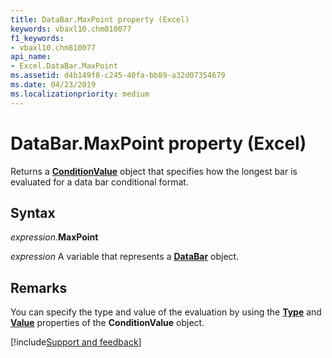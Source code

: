 ```yaml
---
title: DataBar.MaxPoint property (Excel)
keywords: vbaxl10.chm810077
f1_keywords:
- vbaxl10.chm810077
api_name:
- Excel.DataBar.MaxPoint
ms.assetid: d4b149f8-c245-40fa-bb89-a32d07354679
ms.date: 04/23/2019
ms.localizationpriority: medium
---
```



# DataBar.MaxPoint property (Excel)

Returns a **[ConditionValue](Excel.ConditionValue.md)** object that specifies how the longest bar is evaluated for a data bar conditional format.


## Syntax

_expression_.**MaxPoint**

_expression_ A variable that represents a **[DataBar](Excel.DataBar.md)** object.


## Remarks

You can specify the type and value of the evaluation by using the **[Type](Excel.ConditionValue.Type.md)** and **[Value](Excel.ConditionValue.Value.md)** properties of the **ConditionValue** object.




[!include[Support and feedback](~/includes/feedback-boilerplate.md)]